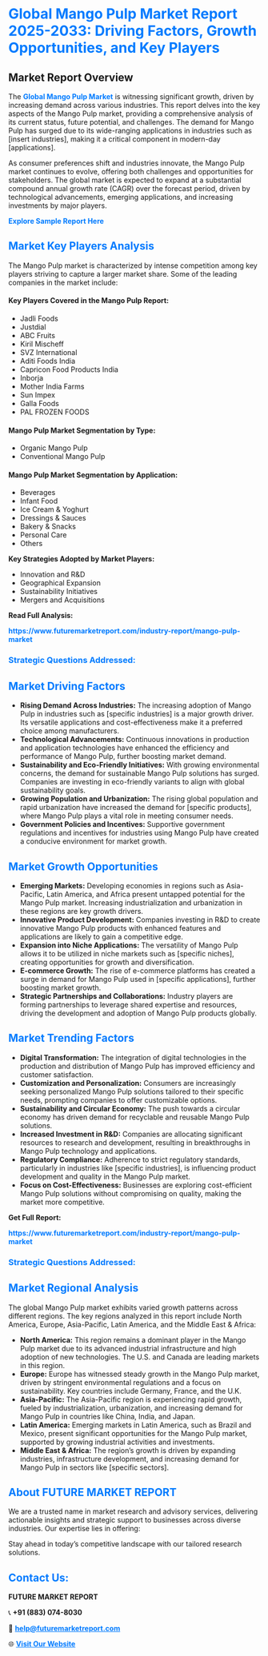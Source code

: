 <h1 style="color: #007BFF;">Global Mango Pulp Market Report 2025-2033: Driving Factors, Growth Opportunities, and Key Players</h1>

<section id="overview">
<h2>Market Report Overview</h2>
<p>The <a href="https://www.futuremarketreport.com/industry-report/mango-pulp-market" style="color: #007BFF; text-decoration: none;"><strong>Global Mango Pulp Market</strong></a> is witnessing significant growth, driven by increasing demand across various industries. This report delves into the key aspects of the Mango Pulp market, providing a comprehensive analysis of its current status, future potential, and challenges. The demand for Mango Pulp has surged due to its wide-ranging applications in industries such as [insert industries], making it a critical component in modern-day [applications].</p>
<p>As consumer preferences shift and industries innovate, the Mango Pulp market continues to evolve, offering both challenges and opportunities for stakeholders. The global market is expected to expand at a substantial compound annual growth rate (CAGR) over the forecast period, driven by technological advancements, emerging applications, and increasing investments by major players.</p>
</section>

<section id="overview">
<p><a href="https://www.futuremarketreport.com/request-sample/reportId=92975" style="color: #007BFF; text-decoration: none;"><strong>Explore Sample Report Here</strong></a></p>
</section>

<section id="key-players">
<h2 style="color: #007BFF;">Market Key Players Analysis</h2>
<p>The Mango Pulp market is characterized by intense competition among key players striving to capture a larger market share. Some of the leading companies in the market include:</p>
<h4>Key Players Covered in the Mango Pulp Report:</h4>
<ul><li>Jadli Foods</li><li>Justdial</li><li>ABC Fruits</li><li>Kiril Mischeff</li><li>SVZ International</li><li>Aditi Foods India</li><li>Capricon Food Products India</li><li>Inborja</li><li>Mother India Farms</li><li>Sun Impex</li><li>Galla Foods</li><li>PAL FROZEN FOODS</li></ul>
<h4>Mango Pulp Market Segmentation by Type:</h4>
<ul><li>Organic Mango Pulp</li><li>Conventional Mango Pulp</li></ul>

<h4>Mango Pulp Market Segmentation by Application:</h4>
<ul><li>Beverages</li><li>Infant Food</li><li>Ice Cream &amp; Yoghurt</li><li>Dressings &amp; Sauces</li><li>Bakery &amp; Snacks</li><li>Personal Care</li><li>Others</li></ul>
<p><strong>Key Strategies Adopted by Market Players:</strong></p>
<ul>
<li>Innovation and R&D</li>
<li>Geographical Expansion</li>
<li>Sustainability Initiatives</li>
<li>Mergers and Acquisitions</li>
</ul>
</section>

<section>
<p><strong>Read Full Analysis: </strong></p><a href="https://www.futuremarketreport.com/industry-report/mango-pulp-market" style="color: #007BFF; text-decoration: none;"><strong>https://www.futuremarketreport.com/industry-report/mango-pulp-market</strong></a>
<h3 style="color: #007BFF;">Strategic Questions Addressed:</h3>
</section>

<section id="driving-factors">
<h2 style="color: #007BFF;">Market Driving Factors</h2>
<ul>
<li><strong>Rising Demand Across Industries:</strong> The increasing adoption of Mango Pulp in industries such as [specific industries] is a major growth driver. Its versatile applications and cost-effectiveness make it a preferred choice among manufacturers.</li>
<li><strong>Technological Advancements:</strong> Continuous innovations in production and application technologies have enhanced the efficiency and performance of Mango Pulp, further boosting market demand.</li>
<li><strong>Sustainability and Eco-Friendly Initiatives:</strong> With growing environmental concerns, the demand for sustainable Mango Pulp solutions has surged. Companies are investing in eco-friendly variants to align with global sustainability goals.</li>
<li><strong>Growing Population and Urbanization:</strong> The rising global population and rapid urbanization have increased the demand for [specific products], where Mango Pulp plays a vital role in meeting consumer needs.</li>
<li><strong>Government Policies and Incentives:</strong> Supportive government regulations and incentives for industries using Mango Pulp have created a conducive environment for market growth.</li>
</ul>
</section>

<section id="growth-opportunities">
<h2 style="color: #007BFF;">Market Growth Opportunities</h2>
<ul>
<li><strong>Emerging Markets:</strong> Developing economies in regions such as Asia-Pacific, Latin America, and Africa present untapped potential for the Mango Pulp market. Increasing industrialization and urbanization in these regions are key growth drivers.</li>
<li><strong>Innovative Product Development:</strong> Companies investing in R&D to create innovative Mango Pulp products with enhanced features and applications are likely to gain a competitive edge.</li>
<li><strong>Expansion into Niche Applications:</strong> The versatility of Mango Pulp allows it to be utilized in niche markets such as [specific niches], creating opportunities for growth and diversification.</li>
<li><strong>E-commerce Growth:</strong> The rise of e-commerce platforms has created a surge in demand for Mango Pulp used in [specific applications], further boosting market growth.</li>
<li><strong>Strategic Partnerships and Collaborations:</strong> Industry players are forming partnerships to leverage shared expertise and resources, driving the development and adoption of Mango Pulp products globally.</li>
</ul>
</section>

<section id="trending-factors">
<h2 style="color: #007BFF;">Market Trending Factors</h2>
<ul>
<li><strong>Digital Transformation:</strong> The integration of digital technologies in the production and distribution of Mango Pulp has improved efficiency and customer satisfaction.</li>
<li><strong>Customization and Personalization:</strong> Consumers are increasingly seeking personalized Mango Pulp solutions tailored to their specific needs, prompting companies to offer customizable options.</li>
<li><strong>Sustainability and Circular Economy:</strong> The push towards a circular economy has driven demand for recyclable and reusable Mango Pulp solutions.</li>
<li><strong>Increased Investment in R&D:</strong> Companies are allocating significant resources to research and development, resulting in breakthroughs in Mango Pulp technology and applications.</li>
<li><strong>Regulatory Compliance:</strong> Adherence to strict regulatory standards, particularly in industries like [specific industries], is influencing product development and quality in the Mango Pulp market.</li>
<li><strong>Focus on Cost-Effectiveness:</strong> Businesses are exploring cost-efficient Mango Pulp solutions without compromising on quality, making the market more competitive.</li>
</ul>
</section>

<section>
<p><strong>Get Full Report: </strong></p><a href="https://www.futuremarketreport.com/industry-report/mango-pulp-market" style="color: #007BFF; text-decoration: none;"><strong>https://www.futuremarketreport.com/industry-report/mango-pulp-market</strong></a>
<h3 style="color: #007BFF;">Strategic Questions Addressed:</h3>
</section>


<section id="regional-analysis">
<h2 style="color: #007BFF;">Market Regional Analysis</h2>
<p>The global Mango Pulp market exhibits varied growth patterns across different regions. The key regions analyzed in this report include North America, Europe, Asia-Pacific, Latin America, and the Middle East & Africa:</p>
<ul>
<li><strong>North America:</strong> This region remains a dominant player in the Mango Pulp market due to its advanced industrial infrastructure and high adoption of new technologies. The U.S. and Canada are leading markets in this region.</li>
<li><strong>Europe:</strong> Europe has witnessed steady growth in the Mango Pulp market, driven by stringent environmental regulations and a focus on sustainability. Key countries include Germany, France, and the U.K.</li>
<li><strong>Asia-Pacific:</strong> The Asia-Pacific region is experiencing rapid growth, fueled by industrialization, urbanization, and increasing demand for Mango Pulp in countries like China, India, and Japan.</li>
<li><strong>Latin America:</strong> Emerging markets in Latin America, such as Brazil and Mexico, present significant opportunities for the Mango Pulp market, supported by growing industrial activities and investments.</li>
<li><strong>Middle East & Africa:</strong> The region’s growth is driven by expanding industries, infrastructure development, and increasing demand for Mango Pulp in sectors like [specific sectors].</li>
</ul>
</section>

<footer>
<h2 style="color: #007BFF;">About FUTURE MARKET REPORT</h2>
<p>We are a trusted name in market research and advisory services, delivering actionable insights and strategic support to businesses across diverse industries. Our expertise lies in offering:</p>

<p>Stay ahead in today’s competitive landscape with our tailored research solutions.</p>

<h2 style="color: #007BFF;">Contact Us:</h2>
<p><strong>FUTURE MARKET REPORT</strong></p>
<p>📞 <strong>+91 (883) 074-8030</strong></p>
<p>📧 <strong><a href="mailto:help@futuremarketreport.com" style="color: #007BFF;">help@futuremarketreport.com</a></strong></p>
<p>🌐 <strong><a href="https://www.futuremarketreport.com/" style="color: #007BFF;">Visit Our Website</a></strong></p>
</footer>